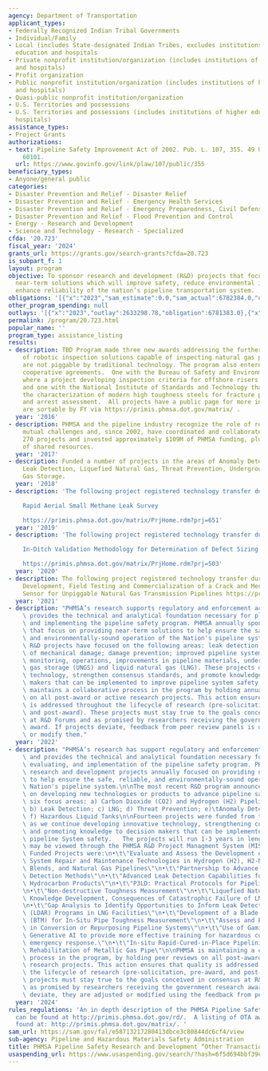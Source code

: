 ```yaml
---
agency: Department of Transportation
applicant_types:
- Federally Recognized Indian Tribal Governments
- Individual/Family
- Local (includes State-designated Indian Tribes, excludes institutions of higher
  education and hospitals
- Private nonprofit institution/organization (includes institutions of higher education
  and hospitals)
- Profit organization
- Public nonprofit institution/organization (includes institutions of higher education
  and hospitals)
- Quasi-public nonprofit institution/organization
- U.S. Territories and possessions
- U.S. Territories and possessions (includes institutions of higher education and
  hospitals)
assistance_types:
- Project Grants
authorizations:
- text: Pipeline Safety Improvement Act of 2002. Pub. L. 107, 355. 49 U.S.C. &sect;
    60101.
  url: https://www.govinfo.gov/link/plaw/107/public/355
beneficiary_types:
- Anyone/general public
categories:
- Disaster Prevention and Relief - Disaster Relief
- Disaster Prevention and Relief - Emergency Health Services
- Disaster Prevention and Relief - Emergency Preparedness, Civil Defense
- Disaster Prevention and Relief - Flood Prevention and Control
- Energy - Research and Development
- Science and Technology - Research - Specialized
cfda: '20.723'
fiscal_year: '2024'
grants_url: https://grants.gov/search-grants?cfda=20.723
is_subpart_f: 1
layout: program
objective: To sponsor research and development (R&D) projects that focus on providing
  near-term solutions which will improve safety, reduce environmental impact, and
  enhance reliability of the nation’s pipeline transportation system.
obligations: '[{"x":"2023","sam_estimate":0.0,"sam_actual":6782384.0,"usa_spending_actual":7112365.99},{"x":"2024","sam_estimate":0.0,"sam_actual":7347241.0,"usa_spending_actual":7343396.34},{"x":"2025","sam_estimate":0.0,"sam_actual":7800000.0,"usa_spending_actual":0.0}]'
other_program_spending: null
outlays: '[{"x":"2023","outlay":2633298.78,"obligation":6781383.0},{"x":"2024","outlay":0.0,"obligation":7347241.0},{"x":"2025","outlay":0.0,"obligation":0.0}]'
permalink: /program/20.723.html
popular_name: ''
program_type: assistance_listing
results:
- description: TBD Program made three new awards addressing the further development
    of robotic inspection solutions capable of inspecting natural gas pipelines that
    are not piggable by traditional technology. The program also entered into two
    cooperative agreements.  One with the Bureau of Safety and Environmental Enforcement
    where a project developing inspection criteria for offshore risers was co-funded
    and one with the National Institute of Standards and Technology that is investigating
    the characterization of modern high toughness steels for fracture propagation
    and arrest assessment.  All projects have a public page for more information and
    are sortable by FY via https://primis.phmsa.dot.gov/matrix/ .
  year: '2016'
- description: PHMSA and the pipeline industry recognize the role of research in removing
    mutual challenges and, since 2002, have coordinated and collaborated on more than
    270 projects and invested approximately $109M of PHMSA funding, plus $100M worth
    of shared resources.
  year: '2017'
- description: Funded a number of projects in the areas of Anomaly Detection/Characterization,
    Leak Detection, Liquefied Natural Gas, Threat Prevention, Underground Natural
    Gas Storage.
  year: '2018'
- description: 'The following project registered technology transfer during FY 2019.

    Rapid Aerial Small Methane Leak Survey

    https://primis.phmsa.dot.gov/matrix/PrjHome.rdm?prj=651'
  year: '2019'
- description: 'The following project registered technology transfer during FY 2020.

    In-Ditch Validation Methodology for Determination of Defect Sizing

    https://primis.phmsa.dot.gov/matrix/PrjHome.rdm?prj=503'
  year: '2020'
- description: The following project registered technology transfer during FY 2021.
    Development, Field Testing and Commercialization of a Crack and Mechanical Damage
    Sensor for Unpiggable Natural Gas Transmission Pipelines https://primis.phmsa.dot.gov/matrix/PrjHome.rdm?prj=496
  year: '2021'
- description: "PHMSA’s research supports regulatory and enforcement activities and\
    \ provides the technical and analytical foundation necessary for planning, evaluating,\
    \ and implementing the pipeline safety program. PHMSA annually sponsors R&D projects\
    \ that focus on providing near-term solutions to help ensure the safe, reliable,\
    \ and environmentally-sound operation of the Nation's pipeline system.\n\n\nRecent\
    \ R&D projects have focused on the following areas: leak detection; detection\
    \ of mechanical damage; damage prevention; improved pipeline system controls,\
    \ monitoring, operations, improvements in pipeline materials, underground natural\
    \ gas storage (UNGS) and liquid natural gas (LNG). These projects develop innovative\
    \ technology, strengthen consensus standards, and promote knowledge to decision\
    \ makers that can be implemented to improve pipeline system safety. \n\n\nPHMSA\
    \ maintains a collaborative process in the program by holding annual peer reviews\
    \ on all post-award or active research projects. This action ensures that quality\
    \ is addressed throughout the lifecycle of research (pre-solicitation, pre-award,\
    \ and post-award). These projects must stay true to the goals conceived in consensus\
    \ at R&D Forums and as promised by researchers receiving the government research\
    \ award. If projects deviate, feedback from peer review panels is used to adjust\
    \ or modify them."
  year: '2022'
- description: "PHMSA’s research has support regulatory and enforcement activities\
    \ and provides the technical and analytical foundation necessary for planning,\
    \ evaluating, and implementation of the pipeline safety program. PHMSA is sponsoring\
    \ research and development projects annually focused on providing near-term solutions\
    \ to help ensure the safe, reliable, and environmentally-sound operation of the\
    \ Nation's pipeline system.\n\nThe most recent R&D program announcement focused\
    \ on developing new technologies or products to advance pipeline safety through\
    \ six focus areas: a) Carbon Dioxide (CO2) and Hydrogen (H2) Pipeline Safety;\
    \ b) Leak Detection; c) LNG; d) Threat Prevention; e)\tAnomaly Detection and Characterization;\
    \ f) Hazardous Liquid Tanks\n\nFourteen projects were funded from the 2024 Solicitation,\
    \ as we continue developing innovative technology, strengthening consensus standards\
    \ and promoting knowledge to decision makers that can be implemented to improve\
    \ pipeline System safety.   The projects will run 1-3 years in length and progress\
    \ may be viewed through the PHMSA R&D Project Managment System (MIS).\n\nFY24\
    \ Funded Projects were:\n•\t\"Evaluate and Assess the Development of Pipeline\
    \ System Repair and Maintenance Technologies in Hydrogen (H2), H2-Natural Gas\
    \ Blends, and Natural Gas Pipelines\"\n•\t\"Partnership to Advance Pipeline Leak\
    \ Detection Methods\"\n•\t\"Advanced Leak Detection Capabilities for Compressible\
    \ Hydrocarbon Products\"\n•\t\"P3LD: Practical Protocols for Pipeline Leak Detection\"\
    \n•\t\"Non-destructive Toughness Measurement\"\n•\t\"Liquefied Natural Gas (LNG)\
    \ Knowledge Development, Consequences of Catastrophic Failure of LNG Storage Tanks\"\
    \n•\t\"Gap Analysis to Identify Opportunities to Inform Leak Detection and Repair\
    \ (LDAR) Programs in LNG Facilities\"\n•\t\"Development of a Blade Toughness Meter\
    \ (BTM) for In-Situ Pipe Toughness Measurement\"\n•\t\"Assess and Prevent Threats\
    \ in Conversion or Repurposing Pipeline Systems\"\n•\t\"Use of Gamification and\
    \ Generative AI to provide more effective training for hazardous condition and\
    \ emergency response.\"\n•\t\"In-situ Rapid-Cured-in-Place Pipelining System for\
    \ Rehabilitation of Metallic Gas Pipe\"\n\nPHMSA is maintaining a collaborative\
    \ process in the program, by holding peer reviews on all post-award or active\
    \ research projects. This action ensures that quality is addressed throughout\
    \ the lifecycle of research (pre-solicitation, pre-award, and post-award). These\
    \ projects must stay true to the goals conceived in consensus at R&D Forums and\
    \ as promised by researchers receiving the government research award. If projects\
    \ deviate, they are adjusted or modified using the feedback from peer review panels."
  year: '2024'
rules_regulations: 'An in depth description of the PHMSA Pipeline Safety R&D Program
  can be found at http://primis.phmsa.dot.gov/rd/.  A listing of OTA awards can be
  found at: http://primis.phmsa.dot.gov/matrix/. '
sam_url: https://sam.gov/fal/e58713217280413dbce3c80844dc6cf4/view
sub-agency: Pipeline and Hazardous Materials Safety Administration
title: PHMSA Pipeline Safety Research and Development “Other Transaction Agreements”
usaspending_url: https://www.usaspending.gov/search/?hash=6f5d694bbf39e16d15e05dee21228ef9
---
```

